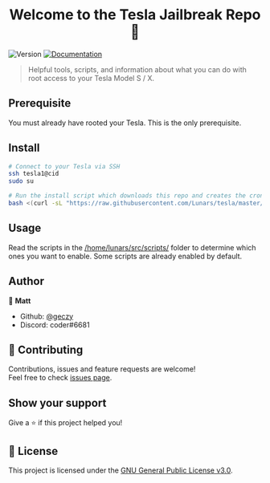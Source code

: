 <h1 style="text-align:center;">Welcome to the Tesla Jailbreak Repo 👋</h1>
<p>
  <img alt="Version" src="https://img.shields.io/badge/version-1.0-blue.svg?cacheSeconds=2592000" />
  <a href="https://github.com/Lunars/tesla/wiki" target="_blank">
    <img alt="Documentation" src="https://img.shields.io/badge/documentation-yes-brightgreen.svg" />
  </a>
</p>

> Helpful tools, scripts, and information about what you can do with root access to your Tesla Model S / X.

## Prerequisite

You must already have rooted your Tesla. This is the only prerequisite. 

## Install

```sh
# Connect to your Tesla via SSH
ssh tesla1@cid
sudo su

# Run the install script which downloads this repo and creates the cron entry
bash <(curl -sL "https://raw.githubusercontent.com/Lunars/tesla/master/src/install.sh")
```

## Usage

Read the scripts in the [/home/lunars/src/scripts/](https://github.com/Lunars/tesla/tree/master/src/scripts) folder to determine which ones you want to enable. Some scripts are already enabled by default.

## Author

👤 **Matt**

* Github: [@geczy](https://github.com/geczy)
* Discord: coder#6681

## 🤝 Contributing

Contributions, issues and feature requests are welcome!<br />Feel free to check [issues page](https://github.com/Lunars/tesla/issues).

## Show your support

Give a ⭐️ if this project helped you!

## 📝 License

This project is licensed under the [GNU General Public License v3.0](https://github.com/Lunars/tesla/blob/master/LICENSE).
